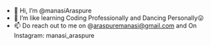 - 👋 Hi, I’m @manasiAraspure
- 👀 I’m like learning Coding Professionally and Dancing Personally😛
- 📫 Do reach out to me on @araspuremanasi@gmail.com and On Instagram: manasi_araspure

<!---
manasiAraspure/manasiAraspure is a ✨ special ✨ repository because its `README.md` (this file) appears on your GitHub profile.
You can click the Preview link to take a look at your changes.
--->
